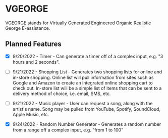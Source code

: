 
# VGEORGE

VGEORGE stands for Virtually Generated Engineered Organic Realistic George E-assistance.

## Planned Features

- [x] 9/20/2022 - Timer - Can generate a timer off of a complex input, e.g. "3 hours and 2 seconds".

- [ ] 9/21/2022 - Shopping List - Generates two shopping lists for online and in-store shopping. Online list will pull information from sites such as Google and Amazon to create an integrated online shopping cart to check out. In-store list will be a simple list of items that can be sent to a delivery method of choice, i.e. email, SMS, etc.

- [ ] 9/21/2022 - Music player - User can request a song, along with the artist's name. Song may be pulled from YouTube, Spotify, SoundCloud, Apple Music, etc.

- [x] 9/24/2022 - Random Number Generator - Generates a random number from a range off a complex input, e.g. "from 1 to 100"
